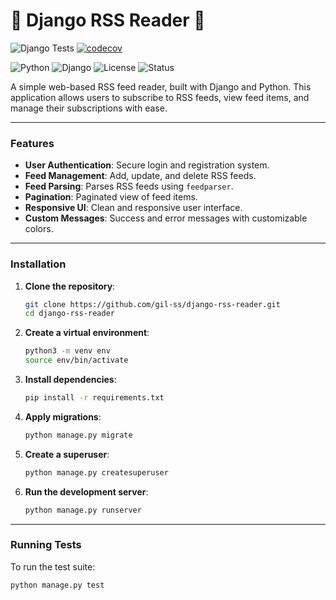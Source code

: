 # 📰 Django RSS Reader 🐍


![Django Tests](https://github.com/gil-ss/django-rss-reader/actions/workflows/tests.yml/badge.svg)
[![codecov](https://codecov.io/gh/gil-ss/django-rss-reader/branch/main/graph/badge.svg)](https://codecov.io/gh/gil-ss/django-rss-reader)

![Python](https://img.shields.io/badge/Python-3.13-blue?style=for-the-badge\&logo=python)
![Django](https://img.shields.io/badge/Django-5.0-green?style=for-the-badge\&logo=django)
![License](https://img.shields.io/badge/License-MIT-green)
![Status](https://img.shields.io/badge/Status-Learning%20Project-yellow)

A simple web-based RSS feed reader, built with Django and Python.
This application allows users to subscribe to RSS feeds, view feed items, and manage their subscriptions with ease.

---

### Features

* **User Authentication**: Secure login and registration system.
* **Feed Management**: Add, update, and delete RSS feeds.
* **Feed Parsing**: Parses RSS feeds using `feedparser`.
* **Pagination**: Paginated view of feed items.
* **Responsive UI**: Clean and responsive user interface.
* **Custom Messages**: Success and error messages with customizable colors.

---

### Installation

1. **Clone the repository**:

   ```bash
   git clone https://github.com/gil-ss/django-rss-reader.git
   cd django-rss-reader
   ```

2. **Create a virtual environment**:

   ```bash
   python3 -m venv env
   source env/bin/activate
   ```

3. **Install dependencies**:

   ```bash
   pip install -r requirements.txt
   ```

4. **Apply migrations**:

   ```bash
   python manage.py migrate
   ```

5. **Create a superuser**:

   ```bash
   python manage.py createsuperuser
   ```

6. **Run the development server**:

   ```bash
   python manage.py runserver
   ```

---

### Running Tests

To run the test suite:

```bash
python manage.py test
```
